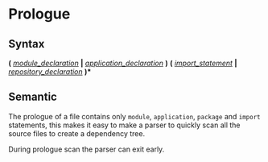 # Prologue

## Syntax

__(__ [_module_declaration_](module_declaration.md) __|__ [_application_declaration_](application_declaration.md) __)__
__(__ [_import_statement_](import_statement.md) __|__ [_repository_declaration_](repository_declaration.md) __)*__

## Semantic

The prologue of a file contains only `module`, `application`, `package` and `import` statements, this makes it easy
to make a parser to quickly scan all the source files to create a dependency tree.

During prologue scan the parser can exit early.

